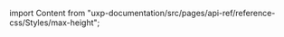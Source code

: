 
import Content from "uxp-documentation/src/pages/api-ref/reference-css/Styles/max-height";

<Content query="product=photoshop"/>
